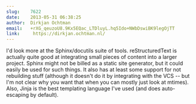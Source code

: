 ```yaml
---
slug:    7622
date:    2013-05-31 06:38:25
author:  Dirkjan Ochtman
email:   +rXG_qeuzoU8.9Kx5EQac_LTDluyL.hq5Ido+NWbDswiBK9legOjTT
link:     https://dirkjan.ochtman.nl/
---
```


I'd look more at the Sphinx/docutils suite of tools. reStructuredText
is actually quite good at integrating small pieces of content into a
larger project. Sphinx might not be billed as a static site generator,
but it could easily be used for such things. It also has at least some
support for not rebuilding stuff (although it doesn't do it by
integrating with the VCS -- but I'm not clear why you want that when
you can mostly just look at mtimes). Also, Jinja is the best
templating language I've used (and does auto-escaping by default).
